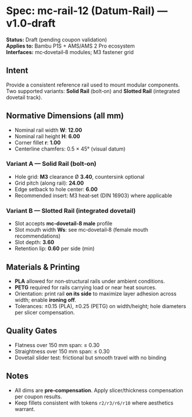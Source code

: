 # Spec: mc‑rail‑12 (Datum‑Rail) — v1.0‑draft

**Status:** Draft (pending coupon validation)  
**Applies to:** Bambu P1S + AMS/AMS 2 Pro ecosystem  
**Interfaces:** mc‑dovetail‑8 modules; M3 fastener grid

## Intent
Provide a consistent reference rail used to mount modular components. Two supported variants: **Solid Rail** (bolt‑on) and **Slotted Rail** (integrated dovetail track).

## Normative Dimensions (all mm)
- Nominal rail width **W**: **12.00**  
- Nominal rail height **H**: **6.00**  
- Corner fillet **r**: **1.00**  
- Centerline chamfers: 0.5 × 45° (visual datum)

### Variant A — Solid Rail (bolt‑on)
- Hole grid: **M3** clearance Ø **3.40**, countersink optional  
- Grid pitch (along rail): **24.00**  
- Edge setback to hole center: **6.00**  
- Recommended insert: M3 heat‑set (DIN 16903) where applicable

### Variant B — Slotted Rail (integrated dovetail)
- Slot accepts **mc‑dovetail‑8 male** profile  
- Slot mouth width **Ws**: see mc‑dovetail‑8 (female mouth recommendations)  
- Slot depth: **3.60**  
- Retention lip: **0.60** per side (min)

## Materials & Printing
- **PLA** allowed for non‑structural rails under ambient conditions.  
- **PETG** required for rails carrying load or near heat sources.  
- Orientation: print rail **on its side** to maximize layer adhesion across width; enable **ironing off**.  
- Tolerances: ±0.15 (PLA), ±0.25 (PETG) on width/height; hole diameters per slicer compensation.

## Quality Gates
- Flatness over 150 mm span: ≤ 0.30  
- Straightness over 150 mm span: ≤ 0.30  
- Dovetail slider test: frictional but smooth travel with no binding

## Notes
- All dims are **pre‑compensation**. Apply slicer/thickness compensation per coupon results.  
- Keep fillets consistent with tokens `r2/r3/r6/r10` where aesthetics warrant.